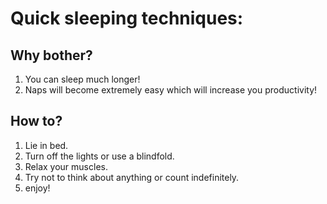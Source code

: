 # Quick sleeping techniques:

## Why bother?

1. You can sleep much longer!
2. Naps will become extremely easy which will increase you productivity!

## How to?

1. Lie in bed.
2. Turn off the lights or use a blindfold.
3. Relax your muscles.
4. Try not to think about anything or count indefinitely.
5. enjoy!

